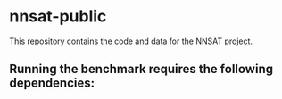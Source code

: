 # nnsat-public
This repository contains the code and data for the NNSAT project.

Running the benchmark requires the following dependencies:
- 
